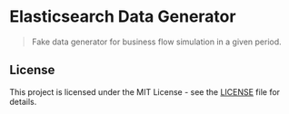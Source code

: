 # Elasticsearch Data Generator

> Fake data generator for business flow simulation in a given period.

## License

This project is licensed under the MIT License - see the [LICENSE](LICENSE) file for details.